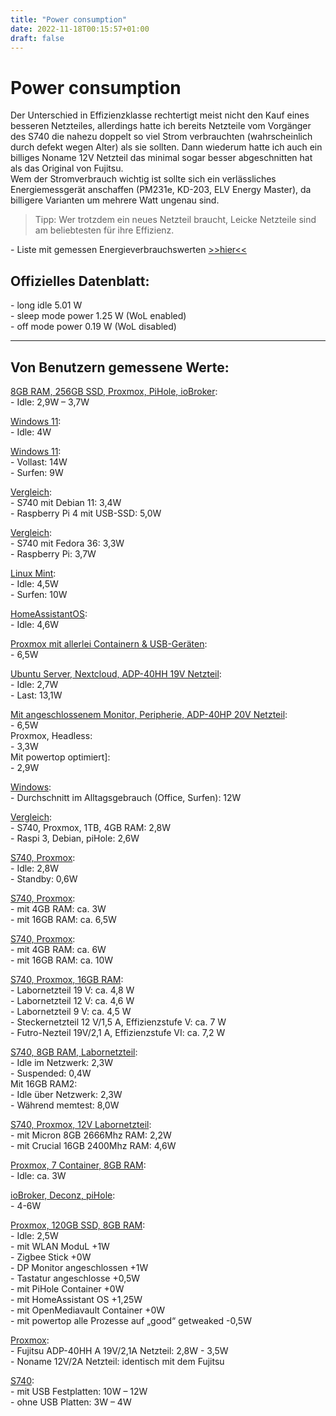 ```yaml
---
title: "Power consumption"
date: 2022-11-18T00:15:57+01:00
draft: false
---
```

# Power consumption

Der Unterschied in Effizienzklasse rechtertigt meist nicht den Kauf eines besseren Netzteiles, allerdings hatte ich bereits Netzteile vom Vorgänger des S740 die nahezu doppelt so viel Strom verbrauchten (wahrscheinlich durch defekt wegen Alter) als sie sollten. Dann wiederum hatte ich auch ein billiges Noname 12V Netzteil das minimal sogar besser abgeschnitten hat als das Original von Fujitsu.  
Wem der Stromverbrauch wichtig ist sollte sich ein verlässliches Energiemessgerät anschaffen (PM231e, KD-203, ELV Energy Master), da billigere Varianten um mehrere Watt ungenau sind.  

> Tipp: Wer trotzdem ein neues Netzteil braucht, Leicke Netzteile sind am beliebtesten für ihre Effizienz.  

\- Liste mit gemessen Energieverbrauchswerten [>>hier<<](https://github.com/R3NE07/Futro-S740/blob/main/power_consumption.md)


## Offizielles Datenblatt:  
\- long idle 5.01 W  
\- sleep mode power 1.25 W (WoL enabled)  
\- off mode power 0.19 W (WoL disabled)  

***

## Von Benutzern gemessene Werte:  

[8GB RAM, 256GB SSD, Proxmox, PiHole, ioBroker](https://www.mydealz.de/comments/permalink/37566282):  
\- Idle: 2,9W – 3,7W  

[Windows 11](https://www.mydealz.de/comments/permalink/37575538):  
\- Idle: 4W  

[Windows 11](https://www.mydealz.de/comments/permalink/37588489):  
\- Vollast: 14W  
\- Surfen: 9W  

[Vergleich](https://www.mydealz.de/comments/permalink/37588992):  
\- S740 mit Debian 11: 3,4W  
\- Raspberry Pi 4 mit USB-SSD: 5,0W  

[Vergleich](https://www.mydealz.de/comments/permalink/37593024):  
\- S740 mit Fedora 36: 3,3W  
\- Raspberry Pi: 3,7W  

[Linux Mint](https://www.mydealz.de/comments/permalink/37610016):  
\- Idle: 4,5W  
\- Surfen: 10W  

[HomeAssistantOS](https://www.mydealz.de/comments/permalink/37612394):  
\- Idle: 4,6W  

[Proxmox mit allerlei Containern & USB-Geräten](https://www.mydealz.de/comments/permalink/37606163):  
\- 6,5W  

[Ubuntu Server, Nextcloud, ADP-40HH 19V Netzteil](https://www.mydealz.de/comments/permalink/37686884):  
\- Idle: 2,7W  
\- Last: 13,1W  

[Mit angeschlossenem Monitor, Peripherie, ADP-40HP 20V Netzteil](https://www.mydealz.de/comments/permalink/37687812):  
\- 6,5W  
Proxmox, Headless:  
\- 3,3W  
Mit powertop optimiert]:  
\- 2,9W  

[Windows](https://www.mydealz.de/comments/permalink/37689549):  
\- Durchschnitt im Alltagsgebrauch (Office, Surfen): 12W  

[Vergleich](https://www.mydealz.de/comments/permalink/37707039):  
\- S740, Proxmox, 1TB, 4GB RAM: 2,8W  
\- Raspi 3, Debian, piHole: 2,6W  

[S740, Proxmox](https://www.mydealz.de/comments/permalink/37714795):  
\- Idle: 2,8W  
\- Standby: 0,6W  

[S740, Proxmox](https://www.mydealz.de/comments/permalink/37736092):  
\- mit 4GB RAM: ca. 3W  
\- mit 16GB RAM: ca. 6,5W  

[S740, Proxmox](https://www.mydealz.de/comments/permalink/37675240):  
\- mit 4GB RAM: ca. 6W  
\- mit 16GB RAM: ca. 10W  

[S740, Proxmox, 16GB RAM](https://www.mydealz.de/comments/permalink/37747947):  
\- Labornetzteil 19 V: ca. 4,8 W  
\- Labornetzteil 12 V: ca. 4,6 W  
\- Labornetzteil 9 V: ca. 4,5 W  
\- Steckernetzteil 12 V/1,5 A, Effizienzstufe V: ca. 7 W  
\- Futro-Nezteil 19V/2,1 A, Effizienzstufe VI: ca. 7,2 W  

[S740, 8GB RAM, Labornetzteil](https://www.mydealz.de/comments/permalink/37758713):  
\- Idle im Netzwerk: 2,3W  
\- Suspended: 0,4W  
Mit 16GB RAM2:  
\- Idle über Netzwerk: 2,3W  
\- Während memtest: 8,0W  

[S740, Proxmox, 12V Labornetzteil](https://www.mydealz.de/comments/permalink/37840567):  
\- mit Micron 8GB 2666Mhz RAM: 2,2W  
\- mit Crucial 16GB 2400Mhz RAM: 4,6W  

[Proxmox, 7 Container, 8GB RAM](https://www.mydealz.de/comments/permalink/37821524):  
\- Idle: ca. 3W  

[ioBroker, Deconz, piHole](https://www.mydealz.de/comments/permalink/37834024):  
\- 4-6W  

[Proxmox, 120GB SSD, 8GB RAM](https://www.mydealz.de/comments/permalink/37965374):  
\- Idle: 2,5W  
\- mit WLAN ModuL +1W  
\- Zigbee Stick +0W  
\- DP Monitor angeschlossen +1W  
\- Tastatur angeschlosse +0,5W  
\- mit PiHole Container +0W  
\- mit HomeAssistant OS +1,25W  
\- mit OpenMediavault Container +0W  
\- mit powertop alle Prozesse auf „good“ getweaked -0,5W  

[Proxmox]():  
\- Fujitsu ADP-40HH A 19V/2,1A Netzteil: 2,8W - 3,5W  
\- Noname 12V/2A Netzteil: identisch mit dem Fujitsu  

[S740](https://www.mydealz.de/comments/permalink/38082473):  
\- mit USB Festplatten: 10W – 12W  
\- ohne USB Platten: 3W – 4W  
